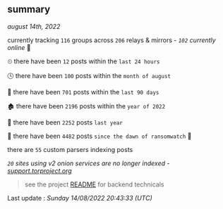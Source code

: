 
## summary
_august 14th, 2022_

currently tracking `116` groups across `206` relays & mirrors - _`102` currently online_ 📡

⏲ there have been `12` posts within the `last 24 hours`

🕓 there have been `100` posts within the `month of august`

📅 there have been `701` posts within the `last 90 days`

🏚 there have been `2196` posts within the `year of 2022`

🚀 there have been `2252` posts `last year`

🦕 there have been `4482` posts `since the dawn of ransomwatch` 🐣

there are `55` custom parsers indexing posts

_`20` sites using v2 onion services are no longer indexed - [support.torproject.org](https://support.torproject.org/onionservices/v2-deprecation/)_

> see the project [README](https://github.com/jmousqueton/ransomwatch#readme) for backend technicals



Last update : _Sunday 14/08/2022 20:43:33 (UTC)_

